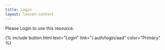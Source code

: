 ```yaml
---
title: Login
layout: lesson-content
---
```


Please Login to use this resource.

{% include button.html text="Login" link="/.auth/login/aad" color="Primary" %}
